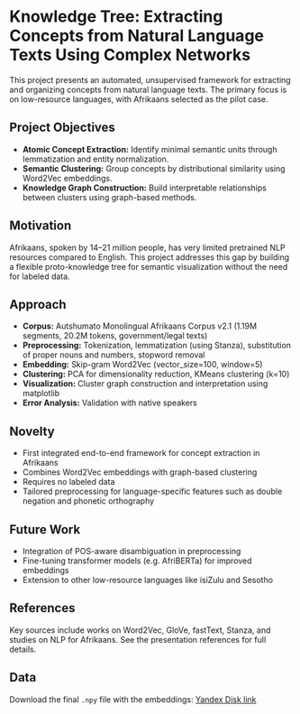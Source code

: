 # Knowledge Tree: Extracting Concepts from Natural Language Texts Using Complex Networks

This project presents an automated, unsupervised framework for extracting and organizing concepts from natural language texts. The primary focus is on low-resource languages, with Afrikaans selected as the pilot case.

## Project Objectives

* **Atomic Concept Extraction:** Identify minimal semantic units through lemmatization and entity normalization.
* **Semantic Clustering:** Group concepts by distributional similarity using Word2Vec embeddings.
* **Knowledge Graph Construction:** Build interpretable relationships between clusters using graph-based methods.

## Motivation

Afrikaans, spoken by 14–21 million people, has very limited pretrained NLP resources compared to English. This project addresses this gap by building a flexible proto-knowledge tree for semantic visualization without the need for labeled data.

## Approach

* **Corpus:** Autshumato Monolingual Afrikaans Corpus v2.1 (1.19M segments, 20.2M tokens, government/legal texts)
* **Preprocessing:** Tokenization, lemmatization (using Stanza), substitution of proper nouns and numbers, stopword removal
* **Embedding:** Skip-gram Word2Vec (vector\_size=100, window=5)
* **Clustering:** PCA for dimensionality reduction, KMeans clustering (k=10)
* **Visualization:** Cluster graph construction and interpretation using matplotlib
* **Error Analysis:** Validation with native speakers

## Novelty

* First integrated end-to-end framework for concept extraction in Afrikaans
* Combines Word2Vec embeddings with graph-based clustering
* Requires no labeled data
* Tailored preprocessing for language-specific features such as double negation and phonetic orthography

## Future Work

* Integration of POS-aware disambiguation in preprocessing
* Fine-tuning transformer models (e.g. AfriBERTa) for improved embeddings
* Extension to other low-resource languages like isiZulu and Sesotho

## References

Key sources include works on Word2Vec, GloVe, fastText, Stanza, and studies on NLP for Afrikaans. See the presentation references for full details.

## Data

Download the final `.npy` file with the embeddings: [Yandex Disk link](https://disk.yandex.ru/d/uQClr4TuZRj4KQ)
